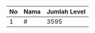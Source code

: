 | No | Nama            | Jumlah Level |
|----|-----------------|--------------|
| 1  | #    |    3595        |
